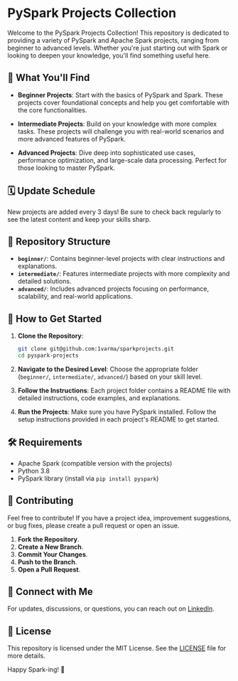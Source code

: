 # PySpark Projects Collection

Welcome to the PySpark Projects Collection! This repository is dedicated to providing a variety of PySpark and Apache Spark projects, ranging from beginner to advanced levels. Whether you're just starting out with Spark or looking to deepen your knowledge, you'll find something useful here.

## 🚀 What You'll Find

- **Beginner Projects**: Start with the basics of PySpark and Spark. These projects cover foundational concepts and help you get comfortable with the core functionalities.
  
- **Intermediate Projects**: Build on your knowledge with more complex tasks. These projects will challenge you with real-world scenarios and more advanced features of PySpark.
  
- **Advanced Projects**: Dive deep into sophisticated use cases, performance optimization, and large-scale data processing. Perfect for those looking to master PySpark.

## 🗓️ Update Schedule

New projects are added every 3 days! Be sure to check back regularly to see the latest content and keep your skills sharp.

## 📂 Repository Structure

- **`beginner/`**: Contains beginner-level projects with clear instructions and explanations.
- **`intermediate/`**: Features intermediate projects with more complexity and detailed solutions.
- **`advanced/`**: Includes advanced projects focusing on performance, scalability, and real-world applications.

## 📖 How to Get Started

1. **Clone the Repository**:
   ```bash
   git clone git@github.com:1varma/sparkprojects.git
   cd pyspark-projects
   ```

2. **Navigate to the Desired Level**:
   Choose the appropriate folder (`beginner/`, `intermediate/`, `advanced/`) based on your skill level.

3. **Follow the Instructions**:
   Each project folder contains a README file with detailed instructions, code examples, and explanations.

4. **Run the Projects**:
   Make sure you have PySpark installed. Follow the setup instructions provided in each project's README to get started.

## 🛠️ Requirements

- Apache Spark (compatible version with the projects)
- Python 3.8
- PySpark library (install via `pip install pyspark`)

## 🤝 Contributing

Feel free to contribute! If you have a project idea, improvement suggestions, or bug fixes, please create a pull request or open an issue.

1. **Fork the Repository**.
2. **Create a New Branch**.
3. **Commit Your Changes**.
4. **Push to the Branch**.
5. **Open a Pull Request**.

## 🔗 Connect with Me

For updates, discussions, or questions, you can reach out on [LinkedIn](https://www.linkedin.com/in/ashishvarmajuttu).

## 📜 License

This repository is licensed under the MIT License. See the [LICENSE](LICENSE) file for more details.

Happy Spark-ing! 🚀
